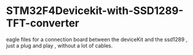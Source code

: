 # STM32F4Devicekit-with-SSD1289-TFT-converter
eagle files for a connection board between the deviceKit and the ssd1289 , just a plug and play , without a lot of cables.
